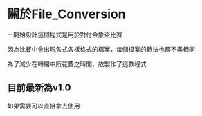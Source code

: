 # 關於File_Conversion

一開始設計這個程式是用於對付金象盃比賽

因為比賽中會出現各式各樣格式的檔案，每個檔案的轉法也都不盡相同

為了減少在轉檔中所花費之時間，故製作了這款程式

## 目前最新為v1.0

如果需要可以直接拿去使用
